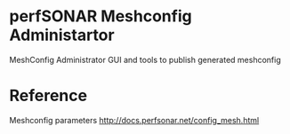 # perfSONAR Meshconfig Administartor

MeshConfig Administrator GUI and tools to publish generated meshconfig

# Reference

Meshconfig parameters
http://docs.perfsonar.net/config_mesh.html
